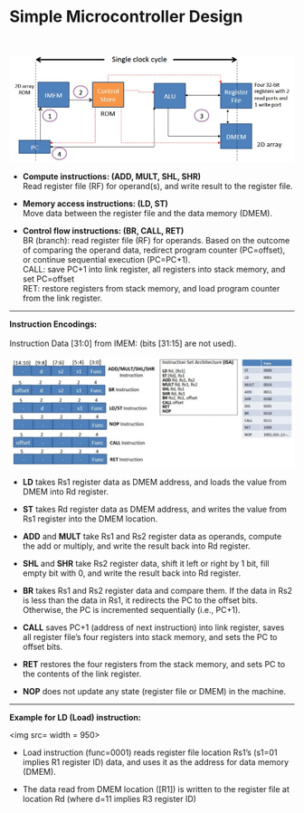 # Simple Microcontroller Design
\
\
<img src='design_SC.jpg' width = 1000>


+ **Compute instructions: (ADD, MULT, SHL, SHR)** 
\
Read register file (RF) for operand(s), and write result to the register file.


+ **Memory access instructions: (LD, ST)** 
\
Move data between the register file and the data memory (DMEM).


+ **Control flow instructions: (BR, CALL, RET)** 
\
BR (branch): read register file (RF) for operands. Based on the outcome of comparing the operand data, redirect program counter (PC=offset), or continue sequential execution (PC=PC+1).
\
CALL: save PC+1 into link register, all registers into stack memory, and set PC=offset 
\
RET: restore registers from stack memory, and load program counter from the link register.

--------------------------------------------------------------------------------------
**Instruction Encodings:**
\
\
Instruction Data [31:0] from IMEM: (bits [31:15] are not used).
\
\
<img src='design_SC02.jpg' width = 950>


+ **LD** takes Rs1 register data as DMEM address, and loads the value from DMEM into Rd register. 

+ **ST** takes Rd register data as DMEM address, and writes the value from Rs1 register into the DMEM location. 

+ **ADD** and **MULT** take Rs1 and Rs2 register data as operands, compute the add or multiply, and write the result back into Rd register. 

+ **SHL** and **SHR** take Rs2 register data, shift it left or right by 1 bit, fill empty bit with 0, and write the result back into Rd register. 

+ **BR** takes Rs1 and Rs2 register data and compare them. If the data in Rs2 is less than the data in Rs1, it redirects the PC to the offset bits. Otherwise, the PC is incremented sequentially (i.e., PC+1). 

+ **CALL** saves PC+1 (address of next instruction) into link register, saves all register file’s four registers into stack memory, and sets the PC to offset bits. 

+ **RET** restores the four registers from the stack memory, and sets PC to the contents of the link register.

+ **NOP** does not update any state (register file or DMEM) in the machine.


-----------------------------------------------------------------------------------------

**Example for LD (Load) instruction:**

<img src= width = 950>

+ Load instruction (func=0001) reads register file location Rs1’s (s1=01 implies R1 register ID) data, and uses it as the address for data memory (DMEM). 

+ The data read from DMEM location ([R1]) is written to the register file at location Rd (where d=11 implies R3 register ID)

